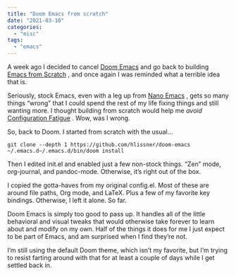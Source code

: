 ```yaml
---
title: "Doom Emacs from scratch"
date: "2021-03-10"
categories: 
  - "misc"
tags: 
  - "emacs"
---
```


A week ago I decided to cancel [Doom Emacs](https://github.com/hlissner/doom-emacs) and go back to building [Emacs from Scratch](https://www.baty.blog/2021/emacs-from-scratch-again) , and once again I was reminded what a terrible idea that is.

Seriously, stock Emacs, even with a leg up from [Nano Emacs](https://github.com/rougier/nano-emacs) , gets so many things “wrong” that I could spend the rest of my life fixing things and still wanting more. I thought building from scratch would help me _avoid_ [Configuration Fatigue](https://www.baty.blog/2021/configuration-fatigue) . Wow, was I wrong.

So, back to Doom. I started from scratch with the usual…

```
git clone --depth 1 https://github.com/hlissner/doom-emacs ~/.emacs.d~/.emacs.d/bin/doom install
```

Then I edited init.el and enabled just a few non-stock things. “Zen” mode, org-journal, and pandoc-mode. Otherwise, it’s right out of the box.

I copied the gotta-haves from my original config.el. Most of these are around file paths, Org mode, and LaTeX. Plus a few of my favorite key bindings. Otherwise, I left it alone. So far.

Doom Emacs is simply too good to pass up. It handles all of the little behavioral and visual tweaks that would otherwise take forever to learn about and modify on my own. Half of the things it does for me I just expect to be part of Emacs, and am surprised when I find they’re not.

I’m still using the default Doom theme, which isn’t my favorite, but I’m trying to resist farting around with that for at least a couple of days while I get settled back in.

